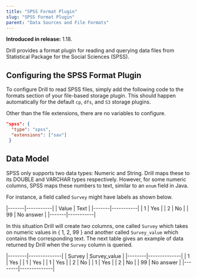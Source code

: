 ```yaml
---
title: "SPSS Format Plugin"
slug: "SPSS Format Plugin"
parent: "Data Sources and File Formats"
---
```


**Introduced in release:** 1.18.

Drill provides a format plugin for reading and querying data files from Statistical Package for the Social Sciences (SPSS).


## Configuring the SPSS Format Plugin  

To configure Drill to read SPSS files, simply add the following code to the formats section of your 
file-based storage plugin.  This should happen automatically for the default
 `cp`, `dfs`, and `S3` storage plugins.
 
Other than the file extensions, there are no variables to configure.
 
```json
"spss": {         
  "type": "spss",
  "extensions": ["sav"]
 }
```

## Data Model

SPSS only supports two data types: Numeric and String.  Drill maps these to its DOUBLE and VARCHAR types respectively.  However, for some numeric columns, SPSS maps these numbers to text, similar to an `enum` field in Java.
 
For instance, a field called `Survey` might have labels as shown below.

|-------|-----------|
| Value | Text      |
|-------|-----------|
| 1     | Yes       |
| 2     | No        |
| 99    | No answer |
|-------|-----------|


In this situation Drill will create _two_ columns, one called `Survey` which takes on numeric values in { 1, 2, 99 } and another called `Survey_value` which contains the corresponding text.  The next table gives an example of data returned by Drill when the `Survey` column is queried.

|--------|--------------|
| Survey | Survey_value |
|--------|--------------|
| 1      | Yes          |
| 1      | Yes          |
| 1      | Yes          |
| 2      | No           |
| 1      | Yes          |
| 2      | No           |
| 99     | No answer    |
|--------|--------------|
 

<!-- TODO: add an example -->	
